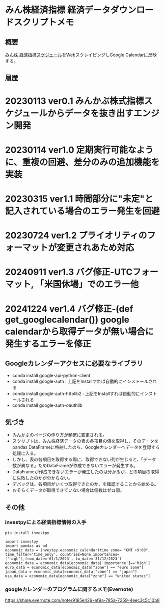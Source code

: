 # みん株経済指標 経済データダウンロードスクリプトメモ

## 概要
[みん株 経済指標スケジュール](https://fx.minkabu.jp/indicators)をWebスクレイピングしGoogle Calendarに反映する。

## 履歴
# 20230113 ver0.1 みんかぶ株式指標スケジュールからデータを抜き出すエンジン開発
# 20230114 ver1.0 定期実行可能なように、重複の回避、差分のみの追加機能を実装
# 20230315 ver1.1 時間部分に"未定"と記入されている場合のエラー発生を回避
# 20230724 ver1.2 プライオリティのフォーマットが変更されあため対応
# 20240911 ver1.3 バグ修正-UTCフォーマット, 「米国休場」でのエラー他
# 20241224 ver1.4 バグ修正-(def get_googlecalendar()) google calendarから取得データが無い場合に発生するエラーを修正

## Googleカレンダーアクセスに必要なライブラリ
- conda install google-api-python-client
- conda install google-auth   : 上記をInstallすれば自動的にインストールされる
- conda install google-auth-httplib2   : 上記をInstallすれば自動的にインストールされる
- conda install google-auth-oauthlib



## 気づき
- みんかぶのページの作り方が頻繁に変更される。
- スクリプトは、みん株経済データの表の各項目の値を取得し、そのデータをpandas DataFrameに格納したのち、Googleカレンダーへデータを登録する処理に入る。
- しかし、表の各項目を取得する際に、取得できない列が生じると、「データ数が異なる」ためDataFrameが作成できないエラーが発生する。
- DataFrameが作成できないエラーが発生したのは分かるが、どの項目の取得に失敗したのかが分からない。
- デバッグは、各項目がいくつ取得できたのか、を確認することから始める。
- おそらくデータが取得できていない場合は個数はゼロ個。

## その他
### investpyによる経済指標情報の入手
```
pip install investpy
```
```
import investpy
import pandas as pd
economic_data = investpy.economic_calendar(time_zone= "GMT +9:00", time_filter='time_only', countries=None,importances=["high"],from_date='01/1/2023', to_date='31/12/2023')
economic_data = economic_data[economic_data['importance']=='high']
euro_data = economic_data[economic_data["zone"] == "euro zone"]
japan_data = economic_data[economic_data["zone"] == "japan"]
usa_data = economic_data[economic_data["zone"] == "united states"]
```
### googleカレンダーのプログラムに関するメモ(Evernote)
https://share.evernote.com/note/9195e429-ef9a-785a-7259-4eec3c5c10b8